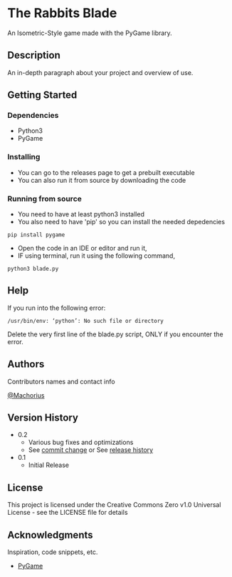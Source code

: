 # The Rabbits Blade

An Isometric-Style game made with the PyGame library.

## Description

An in-depth paragraph about your project and overview of use.

## Getting Started

### Dependencies

* Python3
* PyGame

### Installing

* You can go to the releases page to get a prebuilt executable
* You can also run it from source by downloading the code

### Running from source

* You need to have at least python3 installed
* You also need to have 'pip' so you can install the needed depedencies
```
pip install pygame
```
* Open the code in an IDE or editor and run it,
* IF using terminal, run it using the following command,
```
python3 blade.py
```

## Help

If you run into the following error:
```
/usr/bin/env: ‘python’: No such file or directory
```
Delete the very first line of the blade.py script, ONLY if you encounter the error.
## Authors

Contributors names and contact info

[@Machorius](https://github.com/machorius)

## Version History

* 0.2
    * Various bug fixes and optimizations
    * See [commit change]() or See [release history]()
* 0.1
    * Initial Release

## License

This project is licensed under the Creative Commons Zero v1.0 Universal License - see the LICENSE file for details

## Acknowledgments

Inspiration, code snippets, etc.
* [PyGame](https://github.com/pygame/pygame)
